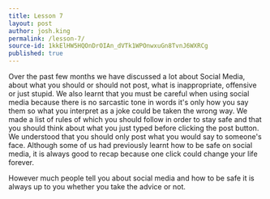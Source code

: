 ```yaml
---
title: Lesson 7
layout: post
author: josh.king
permalink: /lesson-7/
source-id: 1kkElHW5HQOnDrOIAn_dVTk1WPOnwxuGn8TvnJ6WXRCg
published: true
---
```

Over the past few months we have discussed a lot about Social Media, about what you should or should not post, what is inappropriate, offensive or just stupid. We also learnt that you must be careful when using social media because there is no sarcastic tone in words it's only how you say them so what you interpret as a joke could be taken the wrong way. We made a list of rules of which you should follow in order to stay safe and that you should think about what you just typed before clicking the post button. We understood that you should only post what you would say to someone's face. Although some of us had previously learnt how to be safe on social media, it is always good to recap because one click could change your life forever.

However much people tell you about social media and how to be safe it is always up to you whether you take the advice or not.

 

